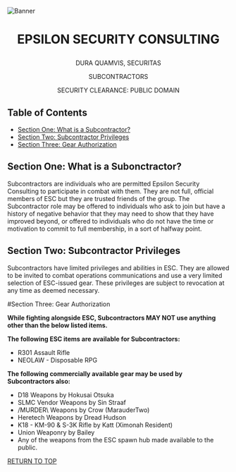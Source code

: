 <p align="center">
  
![Banner](https://github.com/ElesCloud/ESCHandbook/blob/main/Banner.jpg)
  
</p>

# <p align='center'> EPSILON SECURITY CONSULTING </p> 

<p align="center"> DURA QUAMVIS, SECURITAS </p>
  
<p align="center"> SUBCONTRACTORS </p>

<p align="center"> SECURITY CLEARANCE: PUBLIC DOMAIN </p>

## Table of Contents
  - [Section One: What is a Subcontractor?](#section-one-what-is-a-subcontractor)
  - [Section Two: Subcontractor Privileges](#section-two-subcontractor-privileges)
  - [Section Three: Gear Authorization](#section-three-gear-authorization)
  
## Section One: What is a Subonctractor?
Subcontractors are individuals who are permitted Epsilon Security Consulting to participate in combat with them. They are not full, official members of ESC but they are trusted friends of the group. The Subcontractor role may be offered to individuals who ask to join but have a history of negative behavior that they may need to show that they have improved beyond, or offered to individuals who do not have the time or motivation to commit to full membership, in a sort of halfway point.

## Section Two: Subcontractor Privileges
Subcontractors have limited privileges and abilities in ESC. They are allowed to be invited to combat operations communications and use a very limited selection of ESC-issued gear. These privileges are subject to revocation at any time as deemed necessary.

#Section Three: Gear Authorization

**While fighting alongside ESC, Subcontractors MAY NOT use anything other than the below listed items.**

**The following ESC items are available for Subcontractors:**
- R301 Assault Rifle
- NEOLAW - Disposable RPG

**The following commercially available gear may be used by Subcontractors also:**
- D18 Weapons by Hokusai Otsuka
- SLMC Vendor Weapons by Sin Straaf
- /MURDER\ Weapons by Crow (MarauderTwo)
- Heretech Weapons by Dread Hudson
- K18 - KM-90 & S-3K Rifle by Katt (Ximonah Resident)
- Union Weaponry by Bailey
- Any of the weapons from the ESC spawn hub made available to the public.

[RETURN TO TOP](#table-of-contents)
